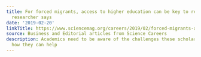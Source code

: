 ```yaml
---
title: For forced migrants, access to higher education can be key to rebuilding, this
  researcher says
date: '2019-02-20'
linkTitle: https://www.sciencemag.org/careers/2019/02/forced-migrants-access-higher-education-can-be-key-rebuilding-researcher-says
source: Business and Editorial articles from Science Careers
description: Academics need to be aware of the challenges these scholars face and
  how they can help
---
```

